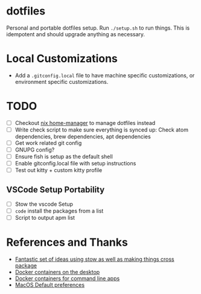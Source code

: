 # dotfiles
Personal and portable dotfiles setup. Run `./setup.sh` to run things. This is idempotent and should upgrade anything as necessary.

# Local Customizations
* Add a `.gitconfig.local` file to have machine specific customizations, or environment specific customizations.

# TODO
* [ ] Checkout [nix home-manager](https://github.com/nix-community/home-manager) to manage dotfiles instead
* [ ] Write check script to make sure everything is synced up: Check atom dependencies, brew dependencies, apt dependencies
* [ ] Get work related git config
* [ ] GNUPG config?
* [ ] Ensure fish is setup as the default shell
* [ ] Enable gitconfig.local file with setup instructions
* [ ] Test out kitty + custom kitty profile

## VSCode Setup Portability
* [ ] Stow the vscode Setup
* [ ] `code` install the packages from a list
* [ ] Script to output apm list

# References and Thanks
* [Fantastic set of ideas using stow as well as making things cross package](https://github.com/Kraymer/F-dotfiles)
* [Docker containers on the desktop](https://blog.jessfraz.com/post/docker-containers-on-the-desktop/)
* [Docker containers for command line apps](https://blog.ouseful.info/2016/05/03/using-docker-as-a-personal-productvity-tool-running-command-line-apps/)
* [MacOS Default preferences](https://github.com/mihaliak/dotfiles/blob/master/macos/defaults.sh)
